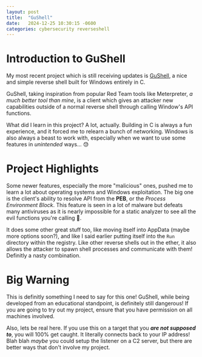 ```yaml
---
layout: post
title:  "GuShell"
date:   2024-12-25 10:30:15 -0600
categories: cybersecurity reverseshell
---
```


# Introduction to GuShell

My most recent project which is still receiving updates is [GuShell](https://github.com/JohnSwiftC/GuShell), a nice and simple reverse shell built for Windows entirely in C.

GuShell, taking inspiration from popular Red Team tools like Meterpreter, *a much better tool than mine*, is a client which gives an attacker new capabilities outside of a normal reverse shell through calling Window's API functions.

What did I learn in this project? A lot, actually. Building in C is always a fun experience, and it forced me to relearn a bunch of networking. Windows is also always a beast to work with, especially when we want to use some features in *unintended* ways... 😓

# Project Highlights

Some newer features, especially the more "malicious" ones, pushed me to learn a lot about operating systems and Windows exploitation. The big one is the client's ability to resolve API from the **PEB**, or the *Process Environment Block*. This feature is seen in a lot of malware but defeats many antiviruses as it is nearly impossible for a static analyzer to see all the evil functions you're calling 👻.

It does some other great stuff too, like moving itself into AppData (maybe more options soon?), and like I said earlier putting itself into the `Run` directory within the registry. Like other reverse shells out in the ether, it also allows the attacker to spawn shell processes and communicate with them! Definitly a nasty combination.

# Big Warning

This is definitly something I need to say for this one! GuShell, while being developed from an educational standpoint, is definitely still dangerous! If you are going to try out my project, ensure that you have permission on all machines involved.

Also, lets be real here. If you use this on a target that you ***are not supposed to***, you will 100% get caught. It literally connects back to your IP address! Blah blah *maybe* you could setup the listener on a C2 server, but there are better ways that don't involve my project.
